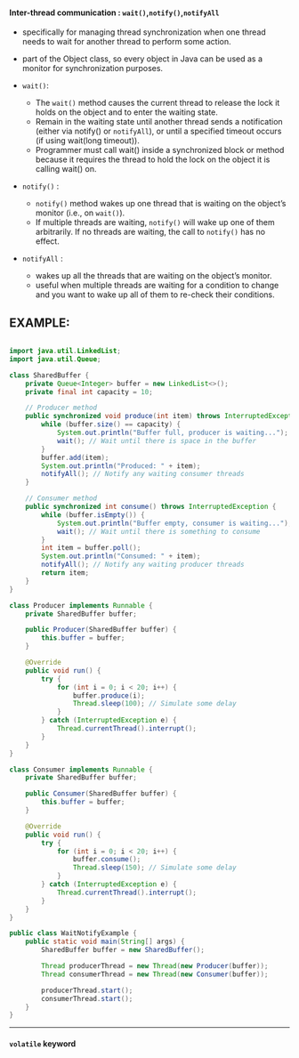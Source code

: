 #### **Inter-thread communication : `wait()`,`notify()`,`notifyAll`**
- specifically for managing thread synchronization when one thread needs to wait for another thread to perform some action. 
- part of the Object class, so every object in Java can be used as a monitor for synchronization purposes.

- `wait()`:
    - The `wait()` method causes the current thread to release the lock it holds on the object and to enter the waiting state.
    - Remain in the waiting state until another thread sends a notification (either via notify() or `notifyAll`), or until a specified timeout occurs (if using wait(long timeout)).
    - Programmer must call wait() inside a synchronized block or method because it requires the thread to hold the lock on the object it is calling wait() on.
- `notify()` :
    - `notify()` method wakes up one thread that is waiting on the object’s monitor (i.e., on `wait()`).
    - If multiple threads are waiting, `notify()` will wake up one of them arbitrarily. If no threads are waiting, the call to `notify()` has no effect.
- `notifyAll` :
    -  wakes up all the threads that are waiting on the object’s monitor.
    -  useful when multiple threads are waiting for a condition to change and you want to wake up all of them to re-check their conditions.

## EXAMPLE:
```java

import java.util.LinkedList;
import java.util.Queue;

class SharedBuffer {
    private Queue<Integer> buffer = new LinkedList<>();
    private final int capacity = 10;

    // Producer method
    public synchronized void produce(int item) throws InterruptedException {
        while (buffer.size() == capacity) {
            System.out.println("Buffer full, producer is waiting...");
            wait(); // Wait until there is space in the buffer
        }
        buffer.add(item);
        System.out.println("Produced: " + item);
        notifyAll(); // Notify any waiting consumer threads
    }

    // Consumer method
    public synchronized int consume() throws InterruptedException {
        while (buffer.isEmpty()) {
            System.out.println("Buffer empty, consumer is waiting...");
            wait(); // Wait until there is something to consume
        }
        int item = buffer.poll();
        System.out.println("Consumed: " + item);
        notifyAll(); // Notify any waiting producer threads
        return item;
    }
}

class Producer implements Runnable {
    private SharedBuffer buffer;

    public Producer(SharedBuffer buffer) {
        this.buffer = buffer;
    }

    @Override
    public void run() {
        try {
            for (int i = 0; i < 20; i++) {
                buffer.produce(i);
                Thread.sleep(100); // Simulate some delay
            }
        } catch (InterruptedException e) {
            Thread.currentThread().interrupt();
        }
    }
}

class Consumer implements Runnable {
    private SharedBuffer buffer;

    public Consumer(SharedBuffer buffer) {
        this.buffer = buffer;
    }

    @Override
    public void run() {
        try {
            for (int i = 0; i < 20; i++) {
                buffer.consume();
                Thread.sleep(150); // Simulate some delay
            }
        } catch (InterruptedException e) {
            Thread.currentThread().interrupt();
        }
    }
}

public class WaitNotifyExample {
    public static void main(String[] args) {
        SharedBuffer buffer = new SharedBuffer();

        Thread producerThread = new Thread(new Producer(buffer));
        Thread consumerThread = new Thread(new Consumer(buffer));

        producerThread.start();
        consumerThread.start();
    }
}

```
----

#### `volatile` keyword